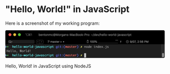 # "Hello, World!" in JavaScript

Here is a screenshot of my working program:

![Hello world in JavaScript screenshot](screenshot.png)

Hello, World! in JavaScript using NodeJS
